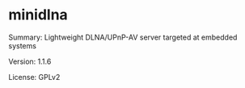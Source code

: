#           minidlna
 
Summary:        Lightweight DLNA/UPnP-AV server targeted at embedded systems
 
Version:        1.1.6
 
License:        GPLv2 
 

